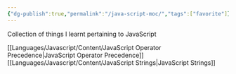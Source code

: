 ```yaml
---
{"dg-publish":true,"permalink":"/java-script-moc/","tags":["favorite"]}
---
```


Collection of things I learnt pertaining to JavaScript

[[Languages/Javascript/Content/JavaScript Operator Precedence\|JavaScript Operator Precedence]]
[[Languages/Javascript/Content/JavaScript Strings\|JavaScript Strings]]
